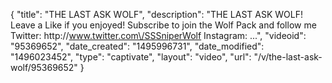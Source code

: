 {
    "title": "THE LAST ASK WOLF",
    "description": "THE LAST ASK WOLF! Leave a Like if you enjoyed! Subscribe to join the Wolf Pack and follow me Twitter: http:\/\/www.twitter.com\/SSSniperWolf Instagram: ...",
    "videoid": "95369652",
    "date_created": "1495996731",
    "date_modified": "1496023452",
    "type": "captivate",
    "layout": "video",
    "url": "\/v\/the-last-ask-wolf\/95369652"
}